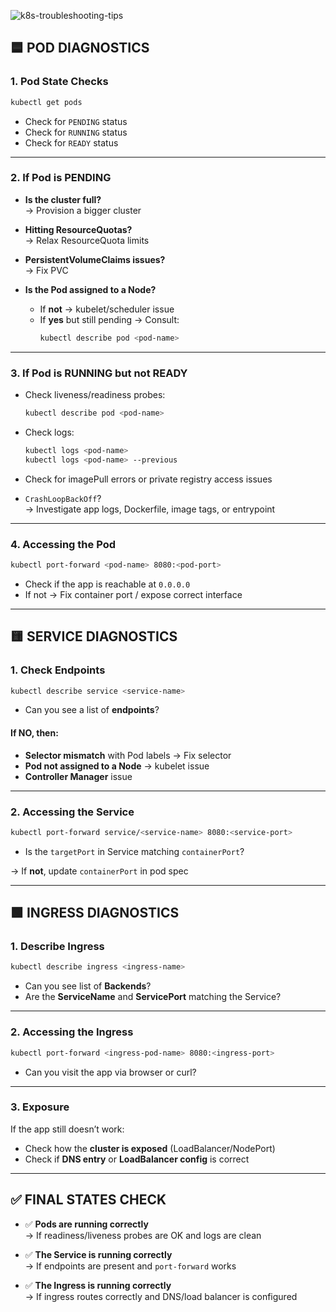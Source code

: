 ![k8s-troubleshooting-tips](https://github.com/user-attachments/assets/d7ed61eb-5f7c-489d-972b-1c9ecf2e14b6)

## 🟦 POD DIAGNOSTICS

### 1. Pod State Checks

```bash
kubectl get pods
```

- Check for `PENDING` status  
- Check for `RUNNING` status  
- Check for `READY` status

---

### 2. If Pod is PENDING

- **Is the cluster full?**  
  → Provision a bigger cluster

- **Hitting ResourceQuotas?**  
  → Relax ResourceQuota limits

- **PersistentVolumeClaims issues?**  
  → Fix PVC

- **Is the Pod assigned to a Node?**
  - If **not** → kubelet/scheduler issue
  - If **yes** but still pending → Consult:
    ```bash
    kubectl describe pod <pod-name>
    ```

---

### 3. If Pod is RUNNING but not READY

- Check liveness/readiness probes:
  ```bash
  kubectl describe pod <pod-name>
  ```

- Check logs:
  ```bash
  kubectl logs <pod-name>
  kubectl logs <pod-name> --previous
  ```

- Check for imagePull errors or private registry access issues

- `CrashLoopBackOff`?  
  → Investigate app logs, Dockerfile, image tags, or entrypoint

---

### 4. Accessing the Pod

```bash
kubectl port-forward <pod-name> 8080:<pod-port>
```

- Check if the app is reachable at `0.0.0.0`  
- If not → Fix container port / expose correct interface

---

## 🟨 SERVICE DIAGNOSTICS

### 1. Check Endpoints

```bash
kubectl describe service <service-name>
```

- Can you see a list of **endpoints**?

#### If **NO**, then:

- **Selector mismatch** with Pod labels → Fix selector  
- **Pod not assigned to a Node** → kubelet issue  
- **Controller Manager** issue

---

### 2. Accessing the Service

```bash
kubectl port-forward service/<service-name> 8080:<service-port>
```

- Is the `targetPort` in Service matching `containerPort`?

→ If **not**, update `containerPort` in pod spec

---

## 🟩 INGRESS DIAGNOSTICS

### 1. Describe Ingress

```bash
kubectl describe ingress <ingress-name>
```

- Can you see list of **Backends**?  
- Are the **ServiceName** and **ServicePort** matching the Service?

---

### 2. Accessing the Ingress

```bash
kubectl port-forward <ingress-pod-name> 8080:<ingress-port>
```

- Can you visit the app via browser or curl?

---

### 3. Exposure

If the app still doesn’t work:

- Check how the **cluster is exposed** (LoadBalancer/NodePort)
- Check if **DNS entry** or **LoadBalancer config** is correct

---

## ✅ FINAL STATES CHECK

- ✅ **Pods are running correctly**  
  → If readiness/liveness probes are OK and logs are clean

- ✅ **The Service is running correctly**  
  → If endpoints are present and `port-forward` works

- ✅ **The Ingress is running correctly**  
  → If ingress routes correctly and DNS/load balancer is configured

